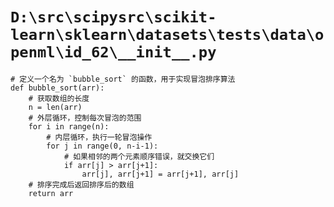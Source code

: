 # `D:\src\scipysrc\scikit-learn\sklearn\datasets\tests\data\openml\id_62\__init__.py`

```
# 定义一个名为 `bubble_sort` 的函数，用于实现冒泡排序算法
def bubble_sort(arr):
    # 获取数组的长度
    n = len(arr)
    # 外层循环，控制每次冒泡的范围
    for i in range(n):
        # 内层循环，执行一轮冒泡操作
        for j in range(0, n-i-1):
            # 如果相邻的两个元素顺序错误，就交换它们
            if arr[j] > arr[j+1]:
                arr[j], arr[j+1] = arr[j+1], arr[j]
    # 排序完成后返回排序后的数组
    return arr
```
